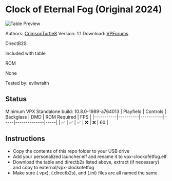 # Clock of Eternal Fog (Original 2024)

![Table Preview](https://github.com/evilwraith/vpx-images/blob/main/vpx-clockofetfog.jpg)

Authors: [CrimsonTurtle8](https://www.vpforums.org/index.php?showuser=49512)
Version: 1.1
Download: [VPForums](https://www.vpforums.org/index.php?app=downloads&showfile=18410)

DirectB2S

Included with table

ROM

None

Tested by: evilwraith

## Status 

Minimum VPX Standalone build: 10.8.0-1989-a764013
| Playfield | Controls | Backglass | DMD | ROM Required | FPS | 
|-----------|----------|-----------|-----|--------------|-----|
| :white_check_mark: | :white_check_mark: | :white_check_mark: | :x: | :x: | 60 |

## Instructions

- Copy the contents of this repo folder to your USB drive
- Add your personalized launcher.elf and rename it to vpx-clockofetfog.elf
- Download the table and directb2s listed above, extract (if necessary) and copy to external/vpx-clockofetfog
- Make sure (.vpx), (.directb2s), and (.ini) files are all named the same